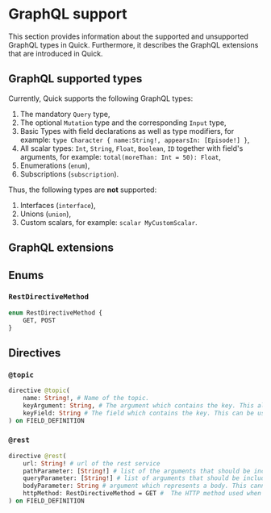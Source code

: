 # GraphQL support

This section provides information about the supported and unsupported GraphQL types in Quick.
Furthermore, it describes the GraphQL extensions that are introduced in Quick.

## GraphQL supported types

Currently, Quick supports the following GraphQL types:

1. The mandatory `Query` type,
2. The optional `Mutation` type and the corresponding `Input` type,
3. Basic Types with field declarations as well as type modifiers, for example: `type Character { name:String!, appearsIn: [Episode!] }`,
4. All scalar types: `Int`, `String`, `Float`, `Boolean`, `ID` together with field's arguments, for example: `total(moreThan: Int = 50): Float`,
5. Enumerations (`enum`),
6. Subscriptions (`subscription`).

Thus, the following types are **not** supported:  
 
1. Interfaces (`interface`),  
2. Unions (`union`),  
3. Custom scalars, for example: `scalar MyCustomScalar`.  

## GraphQL extensions

## Enums

### `RestDirectiveMethod`

```graphql
enum RestDirectiveMethod {
    GET, POST
}
```

## Directives

### `@topic`

```graphql
directive @topic(
    name: String!, # Name of the topic.
    keyArgument: String, # The argument which contains the key. This also supports arguments from parents.
    keyField: String # The field which contains the key. This can be used when the key is part of a different mirror.
) on FIELD_DEFINITION
``` 

### `@rest`

```graphql
directive @rest(
    url: String! # url of the rest service
    pathParameter: [String!] # list of the arguments that should be included in the list
    queryParameter: [String!] # list of arguments that should be included as query parameter in the form of `argumentName=value`
    bodyParameter: String # argument which represents a body. This cannot be a scalar
    httpMethod: RestDirectiveMethod = GET #  The HTTP method used when calling the rest service
) on FIELD_DEFINITION
```


